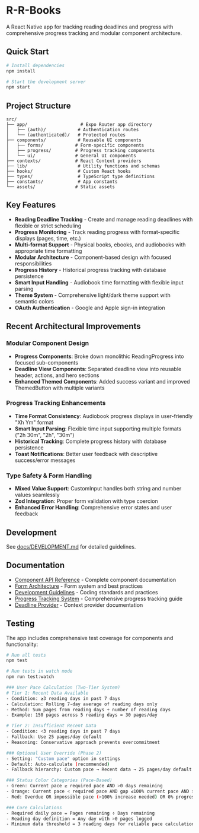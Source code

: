 # R-R-Books

A React Native app for tracking reading deadlines and progress with comprehensive progress tracking and modular component architecture.

## Quick Start

```bash
# Install dependencies
npm install

# Start the development server
npm start
```

## Project Structure

```
src/
├── app/                    # Expo Router app directory
│   ├── (auth)/            # Authentication routes
│   └── (authenticated)/   # Protected routes
├── components/            # Reusable UI components
│   ├── forms/            # Form-specific components
│   ├── progress/         # Progress tracking components
│   └── ui/               # General UI components
├── contexts/             # React Context providers
├── lib/                   # Utility functions and schemas
├── hooks/                 # Custom React hooks
├── types/                 # TypeScript type definitions
├── constants/             # App constants
└── assets/               # Static assets
```

## Key Features

- **Reading Deadline Tracking** - Create and manage reading deadlines with flexible or strict scheduling
- **Progress Monitoring** - Track reading progress with format-specific displays (pages, time, etc.)
- **Multi-format Support** - Physical books, ebooks, and audiobooks with appropriate time formatting
- **Modular Architecture** - Component-based design with focused responsibilities
- **Progress History** - Historical progress tracking with database persistence
- **Smart Input Handling** - Audiobook time formatting with flexible input parsing
- **Theme System** - Comprehensive light/dark theme support with semantic colors
- **OAuth Authentication** - Google and Apple sign-in integration

## Recent Architectural Improvements

### Modular Component Design
- **Progress Components**: Broke down monolithic ReadingProgress into focused sub-components
- **Deadline View Components**: Separated deadline view into reusable header, actions, and hero sections
- **Enhanced Themed Components**: Added success variant and improved ThemedButton with multiple variants

### Progress Tracking Enhancements
- **Time Format Consistency**: Audiobook progress displays in user-friendly "Xh Ym" format
- **Smart Input Parsing**: Flexible time input supporting multiple formats ("2h 30m", "2h", "30m")
- **Historical Tracking**: Complete progress history with database persistence
- **Toast Notifications**: Better user feedback with descriptive success/error messages

### Type Safety & Form Handling
- **Mixed Value Support**: CustomInput handles both string and number values seamlessly
- **Zod Integration**: Proper form validation with type coercion
- **Enhanced Error Handling**: Comprehensive error states and user feedback

## Development

See [docs/DEVELOPMENT.md](docs/DEVELOPMENT.md) for detailed guidelines.

## Documentation

- [Component API Reference](docs/COMPONENTS.md) - Complete component documentation
- [Form Architecture](docs/FORMS.md) - Form system and best practices
- [Development Guidelines](docs/DEVELOPMENT.md) - Coding standards and practices
- [Progress Tracking System](docs/PROGRESS_TRACKING.md) - Comprehensive progress tracking guide
- [Deadline Provider](docs/DEADLINE_PROVIDER.md) - Context provider documentation

## Testing

The app includes comprehensive test coverage for components and functionality:

```bash
# Run all tests
npm test

# Run tests in watch mode
npm run test:watch

### User Pace Calculation (Two-Tier System)
# Tier 1: Recent Data Available
- Condition: ≥3 reading days in past 7 days
- Calculation: Rolling 7-day average of reading days only
- Method: Sum pages from reading days ÷ number of reading days
- Example: 150 pages across 5 reading days = 30 pages/day

# Tier 2: Insufficient Recent Data
- Condition: <3 reading days in past 7 days
- Fallback: Use 25 pages/day default
- Reasoning: Conservative approach prevents overcommitment

### Optional User Override (Phase 2)
- Setting: "Custom pace" option in settings
- Default: Auto-calculate (recommended)
- Fallback hierarchy: Custom pace → Recent data → 25 pages/day default

### Status Color Categories (Pace-Based)
- Green: Current pace ≥ required pace AND >0 days remaining
- Orange: Current pace < required pace AND gap ≤100% current pace AND >0 days remaining
- Red: Overdue OR impossible pace (>100% increase needed) OR 0% progress with <3 days remaining

### Core Calculations
- Required daily pace = Pages remaining ÷ Days remaining
- Reading day definition = Any day with >0 pages logged
- Minimum data threshold = 3 reading days for reliable pace calculation
